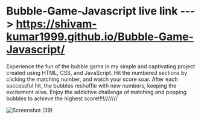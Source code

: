 # Bubble-Game-Javascript live link --->  https://shivam-kumar1999.github.io/Bubble-Game-Javascript/

Experience the fun of the bubble game in my simple and captivating project created using HTML, CSS, and JavaScript.
Hit the numbered sections by clicking the matching number, and watch your score soar. 
After each successful hit, the bubbles reshuffle with new numbers, keeping the excitement alive. 
Enjoy the addictive challenge of matching and popping bubbles to achieve the highest score!!!!///////

![Screenshot (39)](https://github.com/shivam-kumar1999/Bubble-Game-Javascript/assets/99277501/8668aafa-4d79-46dd-a066-5c773ac340b7)

